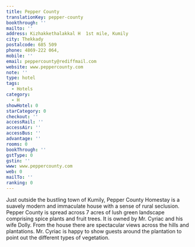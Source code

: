 ```yaml
---
title: Pepper County
translationKey: pepper-county
bookthrough: ''
mailto: ''
address: Kizhakkethalakkal H  1st mile, Kumily
city: Thekkady
postalcode: 685 509
phone: 4869-222 064,
mobile: ''
email: peppercounty@rediffmail.com
website: www.peppercounty.com
note: ''
type: hotel
tags:
  - Hotels
category:
  - H
showHotel: 0
starCategory: 0
checkout: ''
accessRail: ''
accessAir: ''
accessBus: ''
advantage: ''
rooms: 0
bookThrough: ''
gstType: 0
gstin: ''
www: www.peppercounty.com
web: 0
mailTo: ''
ranking: 0
---
```







Just outside the bustling town of Kumily, Pepper County Homestay is a suavely modern and immaculate house with a sense of rural seclusion.     Pepper County is spread across 7 acres of lush green landscape comprising spice plants and fruit trees. It is owned by Mr. Cyriac and his wife Dolly.     From the house there are spectacular views across the hills and plantations. Mr. Cyriac is happy to show guests around the plantation to point out the different types of vegetation.
